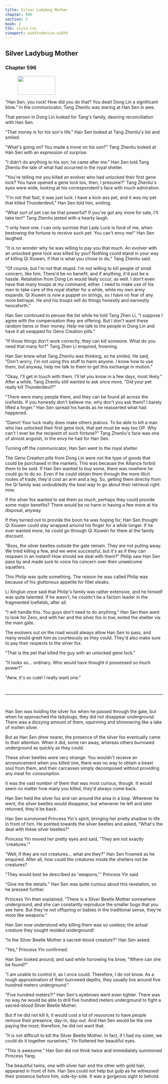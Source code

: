 ```yaml
---
title: Silver Ladybug Mother
chapter: 596
section: 2
book: 2
CSS: style.css
viewport: width=device-width
---
```


## Silver Ladybug Mother

### Chapter 596

<figure>
	<img src="../Images/gem.gif" alt="" id="gem" width="120" height="60" />
</figure>

"Han Sen, you rock! How did you do that? You dealt Dong Lin a significant blow." In the communicator, Tang Zhenliu was staring at Han Sen in awe.

That person in Dong Lin looked for Tang's family, desiring reconciliation with Han Sen.

"That money is for his son's life." Han Sen looked at Tang Zhenliu's list and smiled.

"What's going on? You made a move on his son?" Tang Zhenliu looked at Han Sen with an expression of surprise.

"I didn't do anything to his son; he came after me." Han Sen told Tang Zhenliu the tale of what had occurred in the royal shelter.

"You're telling me you killed an evolver who had unlocked their first gene lock? You have opened a gene lock too, then, I presume?" Tang Zhenliu's eyes were wide, looking at his correspondent's face with much admiration.

"I'm not that fast; it was just luck. I have a kick-ass pet, and it was my pet that killed Thunderdevil," Han Sen told him, smiling.

"What sort of pet can be that powerful? If you've got any more for sale, I'll take ten!" Tang Zhenliu jested with a hearty laugh.

"I only have one. I can only surmise that Lady Luck is fond of me, when bestowing the fortune to receive such pet. You can't envy me!" Han Sen laughed.

"It is no wonder why he was willing to pay you that much. An evolver with an unlocked gene lock was killed by you? Nothing could stand in your way of killing Qi Xiuwen, if that is what you chose to do," Tang Zhenliu said.

"Of course, but I'm not that stupid. I'm not willing to kill people of small concern, like him. There'd be no benefit, and if anything, it'd just be a hassle. Retaliation from Dong Lin would likely occur, as well. I don't even have that many troops at my command, either. I need to make use of his men to take care of the royal shelter for a while, while my own army expands. Qi Xiuwen is now a puppet on strings, so I have no fear of any more betrayal. He and his troops will do things honestly and earnestly henceforth."

Han Sen continued to peruse the list while he told Tang Zhen Li, "I suppose I agree with the compensation they are offering. But I don't want these random items or their money. Help me talk to the people in Dong Lin and have it all swapped for Geno Creation pills."

"If those things don't work correctly, they can kill someone. What do you need that many for?" Tang Zhen Li enquired, frowning.

Han Sen knew what Tang Zhenliu was thinking, so he smiled. He said, "Don't worry, I'm not using this stuff to harm anyone. I know how to use them, but anyway, help me talk to them to get this exchange in motion."

"Okay, I'll get in touch with them. I'll let you know in a few days, most likely." After a while, Tang Zhenliu still wanted to ask once more, "Did your pet really kill Thunderdevil?"

"There were many people there, and they can be found all across the Icefields. If you honestly don't believe me, why don't you ask them? I barely lifted a finger." Han Sen spread his hands as he reasserted what had happened.

"Damn! Your luck really does make others jealous. To be able to kill a man who has unlocked their first gene lock, that pet must be way too OP. Why can't I ever be the recipient of such fortune?" Tang Zhenliu's face was one of almost anguish, in the envy he had for Han Sen.

Turning off the communicator, Han Sen went to the royal shelter.

The Geno Creation pills from Dong Lin were not the type of goods that could be purchased in the markets. This was because the Alliance forbid them to be sold. If Han Sen wanted to buy some, there was nowhere he could go to do so. Even if he could obtain them through the more illicit routes of trade, they'd cost an arm and a leg. So, getting them directly from the Qi family was undoubtedly the best way to go about their retrieval right now.

If the silver fox wanted to eat them so much, perhaps they could provide some major benefits? There would be no harm in having a few more at his disposal, anyway.

If they turned out to provide the boon he was hoping for, Han Sen thought Qi Xiuwen could stay wrapped around his finger for a while longer. If he ever wanted more, he could go through Qi Xiuwen for them at the family discount.

"Boss, the silver beetles outside the gate remain. They are not pulling away. We tried killing a few, and we were successful, but it's as if they can respawn in an instant! How should we deal with them?" Philip saw Han Sen pass by and made sure to voice his concern over their unwelcome squatters.

This Philip was quite something. The reason he was called Philip was because of his gluttonous appetite for fillet steaks.

Li Xinglun once said that Philip's family was rather extensive, and he himself was quite talented. If he wasn't, he couldn't be a faction leader in the fragmented Icefields, after all.

"I will handle this. You guys don't need to do anything." Han Sen then went to look for Zero, and with her and the silver fox in tow, exited the shelter via the main gate.

The evolvers out on the road would always allow Han Sen to pass, and many would greet him as courteously as they could. They'd also make sure to pay their respects to the silver fox.

"That is the pet that killed the guy with an unlocked gene lock."

"It looks so... ordinary. Who would have thought it possessed so much power?"

"Aww, it's so cute! I really want one."

<br>

*****

<br>

Han Sen was holding the silver fox when he passed through the gate, but when he approached the ladybugs, they did not disappear underground. There was a dizzying amount of them, squirming and shimmering like a lake of molten silver.

But as Han Sen drew nearer, the presence of the silver fox eventually came to their attention. When it did, some ran away, whereas others burrowed underground as quickly as they could.

These silver beetles were very strange. You wouldn't receive an announcement when you killed one, there was no way to obtain a beast soul from them, and their carcasses simply decomposed without providing any meat for consumption.

It was the vast number of them that was most curious, though. It would seem no matter how many you killed, they'd always come back.

Han Sen held the silver fox and ran around the area in a loop. Wherever he went, the silver beetles would disappear, but whenever he left and later returned, they'd be back.

Han Sen summoned Princess Yin's spirit, bringing her pretty shadow to life in front of him. He pointed towards the silver beetles and asked, "What's the deal with these silver beetles?"

Princess Yin moved her pretty eyes and said, "They are not exactly 'creatures.'"

"Well, if they are not creatures... what are they?" Han Sen frowned as he enquired. After all, how could the creatures inside the shelters not be creatures?

"They would best be described as 'weapons,'" Princess Yin said.

"Give me the details." Han Sen was quite curious about this revelation, so he pressed further.

Princess Yin then explained, "There is a Silver Beetle Mother somewhere underground, and she can constantly reproduce the smaller bugs that you see here. But they're not offspring or babies in the traditional sense, they're more like weapons."

Han Sen now understood why killing them was so useless; the actual creature they sought resided underground!

"Is the Silver Beetle Mother a sacred-blood creature?" Han Sen asked.

"Yes," Princess Yin confirmed.

Han Sen looked around, and said while furrowing his brow, "Where can she be found?"

"I am unable to control it, as I once could. Therefore, I do not know. As a rough approximation of their burrowed depths, they usually live around five hundred meters underground."

"Five hundred meters?!" Han Sen's eyebrows went even tighter. There was no way he would be able to drill five hundred meters underground to fight a sacred-blood Silver Beetle Mother.

But if he did not kill it, it would cost a lot of resources to have people remove their presence, day-in, day-out. And Han Sen would be the one paying the most; therefore, he did not want that.

"It is not difficult to kill the Silver Beetle Mother. In fact, if I had my sister, we could do it together ourselves," Yin fluttered her beautiful eyes.

"This is awesome." Han Sen did not think twice and immediately summoned Princess Yang.

The beautiful twins, one with silver hair and the other with gold hair, appeared in front of him. Han Sen could not help but gulp as he witnessed their presence before him, side-by-side. It was a gorgeous sight to behold.